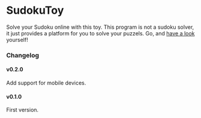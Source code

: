 # SudokuToy
Solve your Sudoku online with this toy. This program is not a sudoku solver, it just provides a platform for you to solve your puzzels. Go, and [have a look](https://smonman.github.io/SudokuToy/) yourself!

### Changelog

#### v0.2.0

Add support for mobile devices.

#### v0.1.0

First version.
